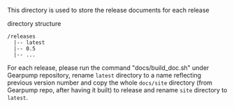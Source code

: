 This directory is used to store the release documents for each release

directory structure

```
/releases
  |-- latest
  |-- 0.5
  |-- ...
```

For each release, please run the command "docs/build_doc.sh" under Gearpump repository, 
rename `latest` directory to a name reflecting previous version number 
and copy the whole `docs/site` directory (from Gearpump repo, after having it built) to release and rename `site` directory to `latest`.
